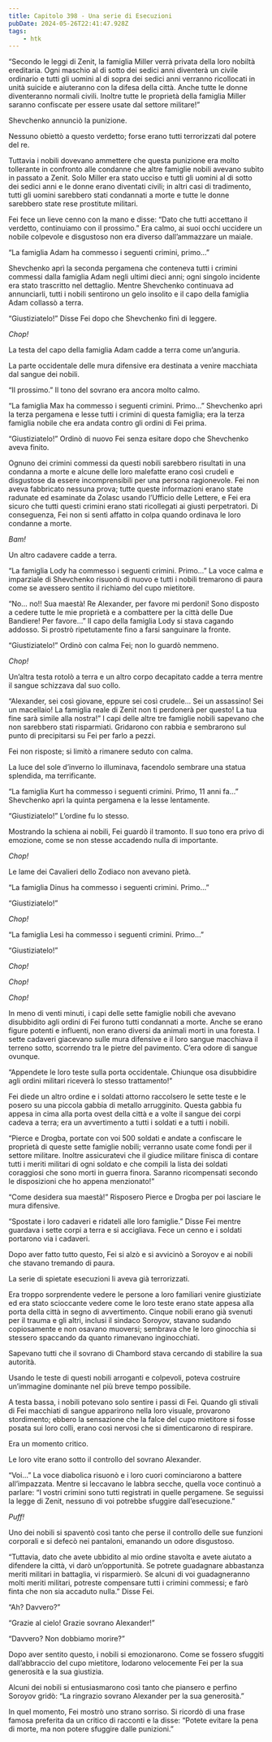 ```yaml
---
title: Capitolo 398 - Una serie di Esecuzioni
pubDate: 2024-05-26T22:41:47.928Z
tags:
    - htk
---
```


“Secondo le leggi di Zenit, la famiglia Miller verrà privata della loro nobiltà ereditaria. Ogni maschio al di sotto dei sedici anni diventerà un civile ordinario e tutti gli uomini al di sopra dei sedici anni verranno ricollocati in unità suicide e aiuteranno con la difesa della città. Anche tutte le donne diventeranno normali civili. Inoltre tutte le proprietà della famiglia Miller saranno confiscate per essere usate dal settore militare!”

Shevchenko annunciò la punizione.

Nessuno obiettò a questo verdetto; forse erano tutti terrorizzati dal potere del re.

Tuttavia i nobili dovevano ammettere che questa punizione era molto tollerante in confronto alle condanne che altre famiglie nobili avevano subìto in passato a Zenit. Solo Miller era stato ucciso e tutti gli uomini al di sotto dei sedici anni e le donne erano diventati civili; in altri casi di tradimento, tutti gli uomini sarebbero stati condannati a morte e tutte le donne sarebbero state rese prostitute militari.

Fei fece un lieve cenno con la mano e disse: “Dato che tutti accettano il verdetto, continuiamo con il prossimo.” Era calmo, ai suoi occhi uccidere un nobile colpevole e disgustoso non era diverso dall’ammazzare un maiale.

“La famiglia Adam ha commesso i seguenti crimini, primo…”

Shevchenko aprì la seconda pergamena che conteneva tutti i crimini commessi dalla famiglia Adam negli ultimi dieci anni; ogni singolo incidente era stato trascritto nel dettaglio. Mentre Shevchenko continuava ad annunciarli, tutti i nobili sentirono un gelo insolito e il capo della famiglia Adam collassò a terra.

“Giustiziatelo!” Disse Fei dopo che Shevchenko finì di leggere.

<em>Chop!</em>

La testa del capo della famiglia Adam cadde a terra come un’anguria.

La parte occidentale delle mura difensive era destinata a venire macchiata dal sangue dei nobili.

“Il prossimo.” Il tono del sovrano era ancora molto calmo.

“La famiglia Max ha commesso i seguenti crimini. Primo…” Shevchenko aprì la terza pergamena e lesse tutti i crimini di questa famiglia; era la terza famiglia nobile che era andata contro gli ordini di Fei prima.

“Giustiziatelo!” Ordinò di nuovo Fei senza esitare dopo che Shevchenko aveva finito.

Ognuno dei crimini commessi da questi nobili sarebbero risultati in una condanna a morte e alcune delle loro malefatte erano così crudeli e disgustose da essere incomprensibili per una persona ragionevole. Fei non aveva fabbricato nessuna prova; tutte queste informazioni erano state radunate ed esaminate da Zolasc usando l’Ufficio delle Lettere, e Fei era sicuro che tutti questi crimini erano stati ricollegati ai giusti perpetratori. Di conseguenza, Fei non si sentì affatto in colpa quando ordinava le loro condanne a morte.

<em>Bam!</em>

Un altro cadavere cadde a terra.

“La famiglia Lody ha commesso i seguenti crimini. Primo…” La voce calma e imparziale di Shevchenko risuonò di nuovo e tutti i nobili tremarono di paura come se avessero sentito il richiamo del cupo mietitore.

“No… no!! Sua maestà! Re Alexander, per favore mi perdoni! Sono disposto a cedere tutte le mie proprietà e a combattere per la città delle Due Bandiere! Per favore…” Il capo della famiglia Lody si stava cagando addosso. Si prostrò ripetutamente fino a farsi sanguinare la fronte.

“Giustiziatelo!” Ordinò con calma Fei; non lo guardò nemmeno.

<em>Chop!</em>

Un’altra testa rotolò a terra e un altro corpo decapitato cadde a terra mentre il sangue schizzava dal suo collo.

“Alexander, sei così giovane, eppure sei così crudele… Sei un assassino! Sei un macellaio! La famiglia reale di Zenit non ti perdonerà per questo! La tua fine sarà simile alla nostra!” I capi delle altre tre famiglie nobili sapevano che non sarebbero stati risparmiati. Gridarono con rabbia e sembrarono sul punto di precipitarsi su Fei per farlo a pezzi.

Fei non risposte; si limitò a rimanere seduto con calma.

La luce del sole d’inverno lo illuminava, facendolo sembrare una statua splendida, ma terrificante.

“La famiglia Kurt ha commesso i seguenti crimini. Primo, 11 anni fa…” Shevchenko aprì la quinta pergamena e la lesse lentamente.

“Giustiziatelo!” L’ordine fu lo stesso.

Mostrando la schiena ai nobili, Fei guardò il tramonto. Il suo tono era privo di emozione, come se non stesse accadendo nulla di importante.

<em>Chop!</em>

Le lame dei Cavalieri dello Zodiaco non avevano pietà.

“La famiglia Dinus ha commesso i seguenti crimini. Primo…”


“Giustiziatelo!”

<em>Chop!</em>

“La famiglia Lesi ha commesso i seguenti crimini. Primo…”

“Giustiziatelo!”

<em>Chop!</em>

<em>Chop!</em>

<em>Chop!</em>

In meno di venti minuti, i capi delle sette famiglie nobili che avevano disubbidito agli ordini di Fei furono tutti condannati a morte. Anche se erano figure potenti e influenti, non erano diversi da animali morti in una foresta. I sette cadaveri giacevano sulle mura difensive e il loro sangue macchiava il terreno sotto, scorrendo tra le pietre del pavimento. C’era odore di sangue ovunque.

“Appendete le loro teste sulla porta occidentale. Chiunque osa disubbidire agli ordini militari riceverà lo stesso trattamento!”

Fei diede un altro ordine e i soldati attorno raccolsero le sette teste e le posero su una piccola gabbia di metallo arrugginito. Questa gabbia fu appesa in cima alla porta ovest della città e a volte il sangue dei corpi cadeva a terra; era un avvertimento a tutti i soldati e a tutti i nobili.

“Pierce e Drogba, portate con voi 500 soldati e andate a confiscare le proprietà di queste sette famiglie nobili; verranno usate come fondi per il settore militare. Inoltre assicuratevi che il giudice militare finisca di contare tutti i meriti militari di ogni soldato e che compili la lista dei soldati coraggiosi che sono morti in guerra finora. Saranno ricompensati secondo le disposizioni che ho appena menzionato!”

“Come desidera sua maestà!” Risposero Pierce e Drogba per poi lasciare le mura difensive.

“Spostate i loro cadaveri e ridateli alle loro famiglie.” Disse Fei mentre guardava i sette corpi a terra e si accigliava. Fece un cenno e i soldati portarono via i cadaveri.

Dopo aver fatto tutto questo, Fei si alzò e si avvicinò a Soroyov e ai nobili che stavano tremando di paura.

La serie di spietate esecuzioni li aveva già terrorizzati.

Era troppo sorprendente vedere le persone a loro familiari venire giustiziate ed era stato scioccante vedere come le loro teste erano state appesa alla porta della città in segno di avvertimento. Cinque nobili erano già svenuti per il trauma e gli altri, inclusi il sindaco Soroyov, stavano sudando copiosamente e non osavano muoversi; sembrava che le loro ginocchia si stessero spaccando da quanto rimanevano inginocchiati.

Sapevano tutti che il sovrano di Chambord stava cercando di stabilire la sua autorità.

Usando le teste di questi nobili arroganti e colpevoli, poteva costruire un’immagine dominante nel più breve tempo possibile.

A testa bassa, i nobili potevano solo sentire i passi di Fei. Quando gli stivali di Fei macchiati di sangue apparirono nella loro visuale, provarono stordimento; ebbero la sensazione che la falce del cupo mietitore si fosse posata sui loro colli, erano così nervosi che si dimenticarono di respirare.

Era un momento critico.

Le loro vite erano sotto il controllo del sovrano Alexander.

“Voi…” La voce diabolica risuonò e i loro cuori cominciarono a battere all’impazzata. Mentre si leccavano le labbra secche, quella voce continuò a parlare: “I vostri crimini sono tutti registrati in quelle pergamene. Se seguissi la legge di Zenit, nessuno di voi potrebbe sfuggire dall’esecuzione.”

<em>Puff!</em>

Uno dei nobili si spaventò così tanto che perse il controllo delle sue funzioni corporali e si defecò nei pantaloni, emanando un odore disgustoso.

“Tuttavia, dato che avete ubbidito al mio ordine stavolta e avete aiutato a difendere la città, vi darò un’opportunità. Se potrete guadagnare abbastanza meriti militari in battaglia, vi risparmierò. Se alcuni di voi guadagneranno molti meriti militari, potreste compensare tutti i crimini commessi; e farò finta che non sia accaduto nulla.” Disse Fei.

“Ah? Davvero?”

“Grazie al cielo! Grazie sovrano Alexander!”

“Davvero? Non dobbiamo morire?”

Dopo aver sentito questo, i nobili si emozionarono. Come se fossero sfuggiti dall’abbraccio del cupo mietitore, lodarono velocemente Fei per la sua generosità e la sua giustizia.

Alcuni dei nobili si entusiasmarono così tanto che piansero e perfino Soroyov gridò: “La ringrazio sovrano Alexander per la sua generosità.”

In quel momento, Fei mostrò uno strano sorriso. Si ricordò di una frase famosa preferita da un critico di racconti e la disse: “Potete evitare la pena di morte, ma non potere sfuggire dalle punizioni.”




